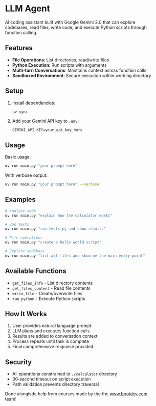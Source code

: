 # LLM Agent

AI coding assistant built with Google Gemini 2.0 that can explore codebases, read files, write code, and execute Python scripts through function calling.

## Features

- **File Operations**: List directories, read/write files
- **Python Execution**: Run scripts with arguments
- **Multi-turn Conversations**: Maintains context across function calls
- **Sandboxed Environment**: Secure execution within working directory

## Setup

1. Install dependencies:
   ```bash
   uv sync
   ```

2. Add your Gemini API key to `.env`:
   ```env
   GEMINI_API_KEY=your_api_key_here
   ```

## Usage

Basic usage:
```bash
uv run main.py "your prompt here"
```

With verbose output:
```bash
uv run main.py "your prompt here" --verbose
```

## Examples

```bash
# Analyze code
uv run main.py "explain how the calculator works"

# Run tests
uv run main.py "run tests.py and show results"

# File operations
uv run main.py "create a hello world script"

# Explore codebase
uv run main.py "list all files and show me the main entry point"
```

## Available Functions

- `get_files_info` - List directory contents
- `get_files_content` - Read file contents  
- `write_file` - Create/overwrite files
- `run_python` - Execute Python scripts

## How It Works

1. User provides natural language prompt
2. LLM plans and executes function calls
3. Results are added to conversation context
4. Process repeats until task is complete
5. Final comprehensive response provided

## Security

- All operations constrained to `./calculator` directory
- 30-second timeout on script execution
- Path validation prevents directory traversal


Done alongisde help from courses made by the the www.bootdev.com team!
